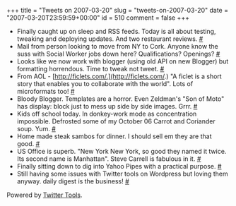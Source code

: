 +++
title = "Tweets on 2007-03-20"
slug = "tweets-on-2007-03-20"
date = "2007-03-20T23:59:59+00:00"
id = 510
comment = false
+++

*   Finally caught up on sleep and RSS feeds. Today is all about testing, tweaking and deploying updates. And two restaurant reviews. [#](http://twitter.com/conoro/statuses/9987421)
*   Mail from person looking to move from NY to Cork. Anyone know the suss with Social Worker jobs down here? Qualifications? Openings? [#](http://twitter.com/conoro/statuses/9988671)
*   Looks like we now work with blogger (using old API on new Blogger) but formatting horrendous. Time to tweak not tweet. [#](http://twitter.com/conoro/statuses/10024511)
*   From AOL - [http://ficlets.com/.](http://ficlets.com/.) "A ficlet is a short story that enables you to collaborate with the world". Lots of microformats too! [#](http://twitter.com/conoro/statuses/10045671)
*   Bloody Blogger. Templates are a horror. Even Zeldman's "Son of Moto" has display: block just to mess up side by side images. Grrr. [#](http://twitter.com/conoro/statuses/10071621)
*   Kids off school today. In donkey-work mode as concentration impossible. Defrosted some of my October 06 Carrot and Coriander soup. Yum. [#](http://twitter.com/conoro/statuses/10074221)
*   Home made steak sambos for dinner. I should sell em they are that good. [#](http://twitter.com/conoro/statuses/10117671)
*   US Office is superb. "New York New York, so good they named it twice. Its second name is Manhattan". Steve Carrell is fabulous in it. [#](http://twitter.com/conoro/statuses/10169381)
*   Finally sitting down to dig into Yahoo Pipes with a practical purpose. [#](http://twitter.com/conoro/statuses/10196631)
*   Still having some issues with Twitter tools on Wordpress but loving them anyway. daily digest is the business! [#](http://twitter.com/conoro/statuses/10197481)

Powered by [Twitter Tools](http://alexking.org/projects/wordpress).
